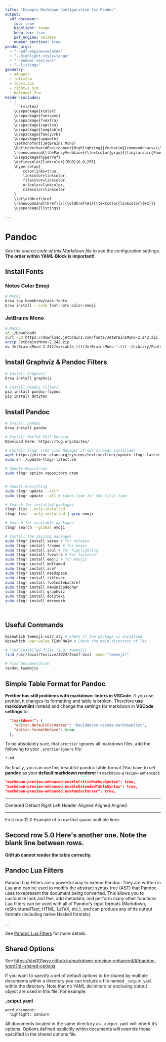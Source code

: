 ```yaml
---
title: "Example Markdown Configuration for Pandoc"
output:
  pdf_document:
    toc: true
    highlight: tango
    keep_tex: true
    pdf_engine: xelatex
    number_sections: true
pandoc_args:
  - "--pdf-engine=xelatex"
  - "--highlight-style=tango"
  - "--number-sections"
  - "--listings"
geometry:
  - a4paper
  - left=2cm
  - top=1.7cm
  - right=1.5cm
  - bottom=1.2cm
header-includes:
  - |
    ```{=latex}
    \usepackage{xcolor}
    \usepackage{fontspec}
    \usepackage{fvextra}
    \usepackage{caption}
    \usepackage{longtable}
    \usepackage{fancyvrb}
    \usepackage{upquote}
    \setmonofont{JetBrains Mono}
    \DefineVerbatimEnvironment{Highlighting}{Verbatim}{commandchars=\\\{\},breaklines=true,breakanywhere=true,numbers=left,numbersep=5pt,frame=single}
    \renewcommand{\theFancyVerbLine}{\textcolor{gray}{\tiny\arabic{FancyVerbLine}}}
    \usepackage{hyperref}
    \definecolor{linkcolor}{RGB}{0,0,255}
    \hypersetup{
        colorlinks=true,
        linkcolor=linkcolor,
        filecolor=linkcolor,
        urlcolor=linkcolor,
        citecolor=linkcolor
    }
    \let\oldhref\href
    \renewcommand{\href}[2]{\oldhref{#1}{\textcolor{linkcolor}{#2}}}
    \usepackage{listings}
    ```
---
```


# Pandoc

See the *source code of this Markdown file* to see the configuration settings. **The order within YAML-Block is important!**

## Install Fonts

### Notos Color Emoji

```bash
# MacOS
brew tap homebrew/cask-fonts
brew install --cask font-noto-color-emoji
```

### JetBrains Mono

```bash
# MacOS
cd ~/Downloads
curl -LO https://download.jetbrains.com/fonts/JetBrainsMono-2.242.zip
unzip JetBrainsMono-2.242.zip
mv JetBrainsMono-2.242/variable_ttf/JetBrainsMono-*.ttf ~/Library/Fonts/
```

## Install Graphviz & Pandoc Filters

```bash
# Install Graphviz
brew install graphviz

# Install Pandoc Filters
pip install pandoc-fignos
pip install dot2tex
```

## Install Pandoc

```bash
# Install pandoc
brew install pandoc

# Install MacTeX Full Version
Download here: https://tug.org/mactex/

# Install tlmgr (TeX Live Manager if not already installed)
wget https://mirror.ctan.org/systems/texlive/tlnet/update-tlmgr-latest.sh
sudo sh ./update-tlmgr-latest.sh

# Update Registries
sudo tlmgr option repository ctan


# Update Everything
sudo tlmgr update --self
sudo tlmgr update --all # takes time for the first time

# Search for installed packages
tlmgr list --only-installed
tlmgr list --only-installed | grep emoji

# Search for available packages
tlmgr search --global emoji

# Install the missing packages
sudo tlmgr install xetex # for xelatex
sudo tlmgr install framed # for boxes
sudo tlmgr install soul # for highlighting
sudo tlmgr install fvextra # for fancyvrb
sudo tlmgr install emoji # for emojis
sudo tlmgr install mdframed
sudo tlmgr install zref
sudo tlmgr install needspace
sudo tlmgr install titlesec
sudo tlmgr install footnotebackref
sudo tlmgr install newunicodechar
sudo tlmgr install graphviz
sudo tlmgr install dot2texi
sudo tlmgr install moreverb




```

## Useful Commands

```bash
kpsewhich twemoji-colr.sty # Check if the package is installed
kpsewhich -var-value TEXMFMAIN # Check the main directory of TeX

# Find installed files (e.g. twemoji)
find /usr/local/texlive/2024/texmf-dist -name "twemoji*"

# Find Documentation
texdoc twemojis
```

## Simple Table Format for Pandoc

**Prettier has still problems with markdown-linters in VSCode**. If you use prettier, it changes its formatting and table is broken. Therefore **use markdownlint** instead and change the settings for markdown in **VSCode settings** to:

```json
  "[markdown]": {
    "editor.defaultFormatter": "DavidAnson.vscode-markdownlint",
    "editor.formatOnSave": true,
  },
```

To be absolutely sure, that `prettier` ignores all markdown files, add the following to your `.prettierignore` file:

```bash
*.md
```

So finally, you can use this beautiful pandoc table format (You have to set **pandoc** as your **default markdown renderer** in `markdown-preview-enhanced`):

```json
"markdown-preview-enhanced.enableCriticMarkupSyntax": true,
"markdown-preview-enhanced.enableExtendedTableSyntax": true,
"markdown-preview-enhanced.usePandocParser": true,
```

----------------------------------------------------------------------
 Centered   Default                    Right Left
  Header    Aligned                  Aligned Aligned
----------- ---------------- --------------- -------------------------
   First    row              12.0            Example of a row that
                                             spans multiple lines.

  Second    row              5.0             Here's another one. Note
                                             the blank line between
                                             rows.
----------------------------------------------------------------------

**GitHub cannot render the table correctly.**

## Pandoc Lua Filters

Pandoc Lua Filters are a powerful way to extend Pandoc. They are written in Lua and can be used to modify the abstract syntax tree (AST) that Pandoc uses to represent the document being converted. This allows you to customize look and feel, add metadata, and perform many other functions. Lua filters can be used with all of Pandoc’s input formats (Markdown, reStructuredText, HTML, LaTeX, etc.), and can produce any of its output formats (including native Haskell formats).

...

See [Pandoc Lua Filters](https://pandoc.org/lua-filters.html) for more details.

## Shared Options

See  <https://shd101wyy.github.io/markdown-preview-enhanced/#/pandoc-word?id=shared-options>

If you want to specify a set of default options to be shared by multiple documents within a directory you can include a file named `_output.yaml` within the directory. Note that no YAML delimiters or enclosing output object are used in this file. For example:

**\_output.yaml**

```
word_document:
  highlight: zenburn
```

All documents located in the same directory as `_output.yaml` will inherit it’s options. Options defined explicitly within documents will override those specified in the shared options file.
